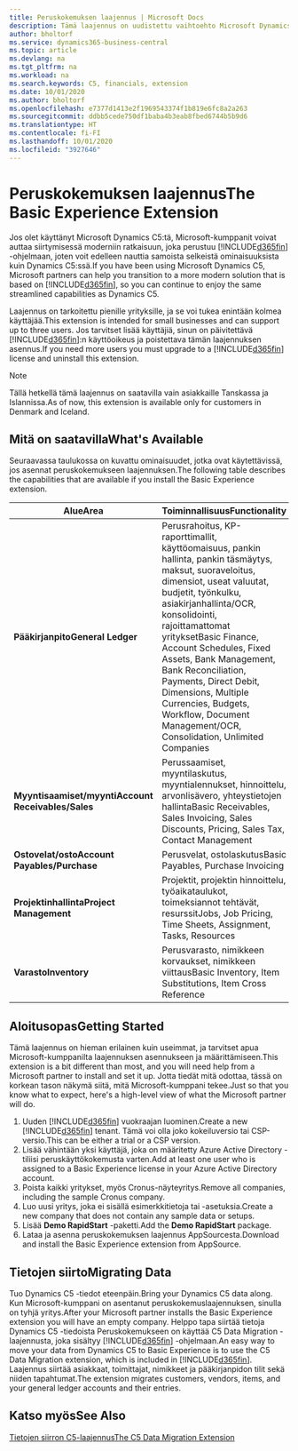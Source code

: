 ```yaml
---
title: Peruskokemuksen laajennus | Microsoft Docs
description: Tämä laajennus on uudistettu vaihtoehto Microsoft Dynamics C5:lle.
author: bholtorf
ms.service: dynamics365-business-central
ms.topic: article
ms.devlang: na
ms.tgt_pltfrm: na
ms.workload: na
ms.search.keywords: C5, financials, extension
ms.date: 10/01/2020
ms.author: bholtorf
ms.openlocfilehash: e7377d1413e2f1969543374f1b819e6fc8a2a263
ms.sourcegitcommit: ddbb5cede750df1baba4b3eab8fbed6744b5b9d6
ms.translationtype: HT
ms.contentlocale: fi-FI
ms.lasthandoff: 10/01/2020
ms.locfileid: "3927646"
---
```

# <a name="the-basic-experience-extension"></a><span data-ttu-id="9e603-103">Peruskokemuksen laajennus</span><span class="sxs-lookup"><span data-stu-id="9e603-103">The Basic Experience Extension</span></span>
<span data-ttu-id="9e603-104">Jos olet käyttänyt Microsoft Dynamics C5:tä, Microsoft-kumppanit voivat auttaa siirtymisessä moderniin ratkaisuun, joka perustuu [!INCLUDE[d365fin](includes/d365fin_md.md)] -ohjelmaan, joten voit edelleen nauttia samoista selkeistä ominaisuuksista kuin Dynamics C5:ssä.</span><span class="sxs-lookup"><span data-stu-id="9e603-104">If you have been using Microsoft Dynamics C5, Microsoft partners can help you transition to a more modern solution that is based on [!INCLUDE[d365fin](includes/d365fin_md.md)], so you can continue to enjoy the same streamlined capabilities as Dynamics C5.</span></span>

<span data-ttu-id="9e603-105">Laajennus on tarkoitettu pienille yrityksille, ja se voi tukea enintään kolmea käyttäjää.</span><span class="sxs-lookup"><span data-stu-id="9e603-105">This extension is intended for small businesses and can support up to three users.</span></span> <span data-ttu-id="9e603-106">Jos tarvitset lisää käyttäjiä, sinun on päivitettävä [!INCLUDE[d365fin](includes/d365fin_md.md)]:n käyttöoikeus ja poistettava tämän laajennuksen asennus.</span><span class="sxs-lookup"><span data-stu-id="9e603-106">If you need more users you must upgrade to a [!INCLUDE[d365fin](includes/d365fin_md.md)] license and uninstall this extension.</span></span>

> [!NOTE]
> <span data-ttu-id="9e603-107">Tällä hetkellä tämä laajennus on saatavilla vain asiakkaille Tanskassa ja Islannissa.</span><span class="sxs-lookup"><span data-stu-id="9e603-107">As of now, this extension is available only for customers in Denmark and Iceland.</span></span> 

## <a name="whats-available"></a><span data-ttu-id="9e603-108">Mitä on saatavilla</span><span class="sxs-lookup"><span data-stu-id="9e603-108">What's Available</span></span>
<span data-ttu-id="9e603-109">Seuraavassa taulukossa on kuvattu ominaisuudet, jotka ovat käytettävissä, jos asennat peruskokemukseen laajennuksen.</span><span class="sxs-lookup"><span data-stu-id="9e603-109">The following table describes the capabilities that are available if you install the Basic Experience extension.</span></span>

|<span data-ttu-id="9e603-110">Alue</span><span class="sxs-lookup"><span data-stu-id="9e603-110">Area</span></span>  |<span data-ttu-id="9e603-111">Toiminnallisuus</span><span class="sxs-lookup"><span data-stu-id="9e603-111">Functionality</span></span>  |
|---------|---------|
|<span data-ttu-id="9e603-112">**Pääkirjanpito**</span><span class="sxs-lookup"><span data-stu-id="9e603-112">**General Ledger**</span></span> |<span data-ttu-id="9e603-113">Perusrahoitus, KP-raporttimallit, käyttöomaisuus, pankin hallinta, pankin täsmäytys, maksut, suoraveloitus, dimensiot, useat valuutat, budjetit, työnkulku, asiakirjanhallinta/OCR, konsolidointi, rajoittamattomat yritykset</span><span class="sxs-lookup"><span data-stu-id="9e603-113">Basic Finance, Account Schedules, Fixed Assets, Bank Management, Bank Reconciliation, Payments, Direct Debit, Dimensions, Multiple Currencies, Budgets, Workflow, Document Management/OCR, Consolidation, Unlimited Companies</span></span>|
|<span data-ttu-id="9e603-114">**Myyntisaamiset/myynti**</span><span class="sxs-lookup"><span data-stu-id="9e603-114">**Account Receivables/Sales**</span></span> |<span data-ttu-id="9e603-115">Perussaamiset, myyntilaskutus, myyntialennukset, hinnoittelu, arvonlisävero, yhteystietojen hallinta</span><span class="sxs-lookup"><span data-stu-id="9e603-115">Basic Receivables, Sales Invoicing, Sales Discounts, Pricing, Sales Tax, Contact Management</span></span> |
|<span data-ttu-id="9e603-116">**Ostovelat/osto**</span><span class="sxs-lookup"><span data-stu-id="9e603-116">**Account Payables/Purchase**</span></span> |<span data-ttu-id="9e603-117">Perusvelat, ostolaskutus</span><span class="sxs-lookup"><span data-stu-id="9e603-117">Basic Payables, Purchase Invoicing</span></span> |
|<span data-ttu-id="9e603-118">**Projektinhallinta**</span><span class="sxs-lookup"><span data-stu-id="9e603-118">**Project Management**</span></span> |<span data-ttu-id="9e603-119">Projektit, projektin hinnoittelu, työaikataulukot, toimeksiannot tehtävät, resurssit</span><span class="sxs-lookup"><span data-stu-id="9e603-119">Jobs, Job Pricing, Time Sheets, Assignment, Tasks, Resources</span></span> |
|<span data-ttu-id="9e603-120">**Varasto**</span><span class="sxs-lookup"><span data-stu-id="9e603-120">**Inventory**</span></span> |<span data-ttu-id="9e603-121">Perusvarasto, nimikkeen korvaukset, nimikkeen viittaus</span><span class="sxs-lookup"><span data-stu-id="9e603-121">Basic Inventory, Item Substitutions, Item Cross Reference</span></span> |

## <a name="getting-started"></a><span data-ttu-id="9e603-122">Aloitusopas</span><span class="sxs-lookup"><span data-stu-id="9e603-122">Getting Started</span></span>
<span data-ttu-id="9e603-123">Tämä laajennus on hieman erilainen kuin useimmat, ja tarvitset apua Microsoft-kumppanilta laajennuksen asennukseen ja määrittämiseen.</span><span class="sxs-lookup"><span data-stu-id="9e603-123">This extension is a bit different than most, and you will need help from a Microsoft partner to install and set it up.</span></span> <span data-ttu-id="9e603-124">Jotta tiedät mitä odottaa, tässä on korkean tason näkymä siitä, mitä Microsoft-kumppani tekee.</span><span class="sxs-lookup"><span data-stu-id="9e603-124">Just so that you know what to expect, here's a high-level view of what the Microsoft partner will do.</span></span>

1. <span data-ttu-id="9e603-125">Uuden [!INCLUDE[d365fin](includes/d365fin_md.md)] vuokraajan luominen.</span><span class="sxs-lookup"><span data-stu-id="9e603-125">Create a new [!INCLUDE[d365fin](includes/d365fin_md.md)] tenant.</span></span> <span data-ttu-id="9e603-126">Tämä voi olla joko kokeiluversio tai CSP-versio.</span><span class="sxs-lookup"><span data-stu-id="9e603-126">This can be either a trial or a CSP version.</span></span>
2. <span data-ttu-id="9e603-127">Lisää vähintään yksi käyttäjä, joka on määritetty Azure Active Directory -tiliisi peruskäyttökokemusta varten.</span><span class="sxs-lookup"><span data-stu-id="9e603-127">Add at least one user who is assigned to a Basic Experience license in your Azure Active Directory account.</span></span>
3. <span data-ttu-id="9e603-128">Poista kaikki yritykset, myös Cronus-näyteyritys.</span><span class="sxs-lookup"><span data-stu-id="9e603-128">Remove all companies, including the sample Cronus company.</span></span>
4. <span data-ttu-id="9e603-129">Luo uusi yritys, joka ei sisällä esimerkkitietoja tai -asetuksia.</span><span class="sxs-lookup"><span data-stu-id="9e603-129">Create a new company that does not contain any sample data or setups.</span></span>
5. <span data-ttu-id="9e603-130">Lisää **Demo RapidStart** -paketti.</span><span class="sxs-lookup"><span data-stu-id="9e603-130">Add the **Demo RapidStart** package.</span></span> <!--what does the pockage contain?-->
6. <span data-ttu-id="9e603-131">Lataa ja asenna peruskokemuksen laajennus AppSourcesta.</span><span class="sxs-lookup"><span data-stu-id="9e603-131">Download and install the Basic Experience extension from AppSource.</span></span>

## <a name="migrating-data"></a><span data-ttu-id="9e603-132">Tietojen siirto</span><span class="sxs-lookup"><span data-stu-id="9e603-132">Migrating Data</span></span>
<span data-ttu-id="9e603-133">Tuo Dynamics C5 -tiedot eteenpäin.</span><span class="sxs-lookup"><span data-stu-id="9e603-133">Bring your Dynamics C5 data along.</span></span> <span data-ttu-id="9e603-134">Kun Microsoft-kumppani on asentanut peruskokemuslaajennuksen, sinulla on tyhjä yritys.</span><span class="sxs-lookup"><span data-stu-id="9e603-134">After your Microsoft partner installs the Basic Experience extension you will have an empty company.</span></span> <span data-ttu-id="9e603-135">Helppo tapa siirtää tietoja Dynamics C5 -tiedoista Peruskokemukseen on käyttää C5 Data Migration -laajennusta, joka sisältyy [!INCLUDE[d365fin](includes/d365fin_md.md)] -ohjelmaan.</span><span class="sxs-lookup"><span data-stu-id="9e603-135">An easy way to move your data from Dynamics C5 to Basic Experience is to use the C5 Data Migration extension, which is included in [!INCLUDE[d365fin](includes/d365fin_md.md)].</span></span> <span data-ttu-id="9e603-136">Laajennus siirtää asiakkaat, toimittajat, nimikkeet ja pääkirjanpidon tilit sekä niiden tapahtumat.</span><span class="sxs-lookup"><span data-stu-id="9e603-136">The extension migrates customers, vendors, items, and your general ledger accounts and their entries.</span></span>

## <a name="see-also"></a><span data-ttu-id="9e603-137">Katso myös</span><span class="sxs-lookup"><span data-stu-id="9e603-137">See Also</span></span>
[<span data-ttu-id="9e603-138">Tietojen siirron C5-laajennus</span><span class="sxs-lookup"><span data-stu-id="9e603-138">The C5 Data Migration Extension</span></span>](ui-extensions-c5-data-migration.md)
